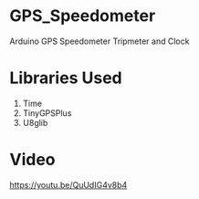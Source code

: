 # GPS_Speedometer
Arduino GPS Speedometer Tripmeter and Clock
# Libraries Used
1. Time
2. TinyGPSPlus
3. U8glib
# Video
https://youtu.be/QuUdIG4v8b4
